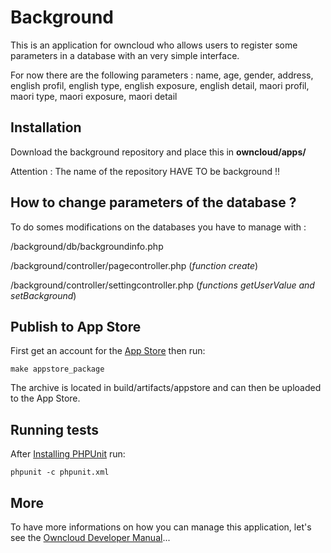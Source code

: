 # Background

This is an application for owncloud who allows users to register some parameters in a database with an very simple interface.

For now there are the following parameters :
name, age, gender, address, english profil, english type, english exposure, english detail, maori profil, maori type, maori exposure, maori detail

## Installation

Download the background repository and place this in **owncloud/apps/**

Attention : The name of the repository HAVE TO be background !!

## How to change parameters of the database ?

To do somes modifications on the databases you have to manage with :

/background/db/backgroundinfo.php 

/background/controller/pagecontroller.php  (*function create*)

/background/controller/settingcontroller.php (*functions getUserValue and setBackground*)

## Publish to App Store

First get an account for the [App Store](http://apps.owncloud.com/) then run:

    make appstore_package

The archive is located in build/artifacts/appstore and can then be uploaded to the App Store.

## Running tests
After [Installing PHPUnit](http://phpunit.de/getting-started.html) run:

    phpunit -c phpunit.xml
    
## More 

To have more informations on how you can manage this application, let's see the [Owncloud Developer Manual](https://doc.owncloud.org/server/latest/developer_manual/app/index.html)...
